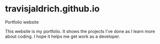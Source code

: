 # travisjaldrich.github.io
Portfolio website

This website is my portfolio. It shows the projects I've done as I learn more about coding. I hope it helps me get work as a developer.

